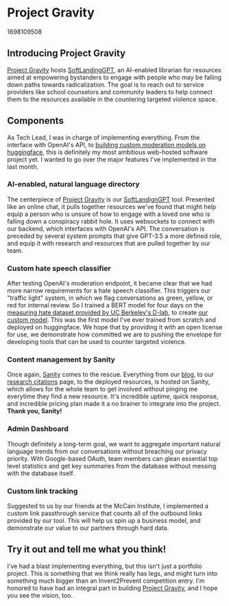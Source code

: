 # Project Gravity

1698109508

## Introducing Project Gravity

<a href='https://projectgravity.io' target="_blank" class="text-black dark:text-neutral">Project Gravity</a> hosts <a href='https://projectgravity.io/chat' target="_blank" class="text-black dark:text-neutral">SoftLandingGPT</a>, an AI-enabled librarian for resources aimed at empowering bystanders to engage with people who may be falling down paths towards radicalization. The goal is to reach out to service providers like school counselors and community leaders to help connect them to the resources available in the countering targeted violence space.

## Components

As Tech Lead, I was in charge of implementing everything. From the interface with OpenAI's API, to <a href='https://huggingface.co/moonstripe/hate_speech_classification_v1' target="_blank" class="text-black dark:text-neutral">building custom moderation models on huggingface</a>, this is definitely my most ambitious web-hosted software project yet. I wanted to go over the major features I've implemented in the last month.

### AI-enabled, natural language directory

The centerpiece of <a href='https://projectgravity.io' target="_blank" class="text-black dark:text-neutral">Project Gravity</a> is our <a href='https://projectgravity.io/chat' target="_blank" class="text-black dark:text-neutral">SoftLandignGPT</a> tool. Presented like an online chat, it pulls together resources we've found that might help equip a person who is unsure of how to engage with a loved one who is falling down a conspiracy rabbit hole. It uses websockets to connect with our backend, which interfaces with OpenAI's API. The conversation is preceded by several system prompts that give GPT-3.5 a more defined role, and equip it with research and resources that are pulled together by our team.

### Custom hate speech classifier

After testing OpenAI's moderation endpoint, it became clear that we had more narrow requirements for a hate speech classifier. This triggers our "traffic light" system, in which we flag conversations as green, yellow, or red for internal review. So I trained a BERT model for four days on the <a href='https://huggingface.co/datasets/ucberkeley-dlab/measuring-hate-speech' target="_blank" class="text-black dark:text-neutral">measuring hate dataset provided by UC Berkeley's D-lab</a>, to create <a href='https://huggingface.co/moonstripe/hate_speech_classification_v1' target="_blank" class="text-black dark:text-neutral">our custom model</a>. This was the first model I've ever trained from scratch and deployed on huggingface. We hope that by providing it with an open license for use, we demonstrate how committed we are to pushing the envelope for developing tools that can be used to counter targeted violence.

### Content management by Sanity

Once again, <a href='https://www.sanity.io/' target="_blank" class="text-black dark:text-neutral">Sanity</a> comes to the rescue. Everything from our <a href='https://projectgravity.io/blog' target="_blank" class="text-black dark:text-neutral">blog</a>, to our <a href='https://projectgravity.io/research' target="_blank" class="text-black dark:text-neutral">research citations</a> page, to the deployed resources, is hosted on Sanity, which allows for the whole team to get involved without pinging me everytime they find a new resource. It's incredible uptime, quick response, and incredible pricing plan made it a no brainer to integrate into the project. **Thank you, Sanity!**

### Admin Dashboard

Though definitely a long-term goal, we want to aggregate important natural language trends from our conversations without breaching our privacy priority. With Google-based OAuth, team members can glean essential top level statistics and get key summaries from the database without messing with the database itself.

### Custom link tracking

Suggested to us by our friends at the McCain Institute, I implemented a custom link passthrough service that counts all of the outbound links provided by our tool. This will help us spin up a business model, and demonstrate our value to our partners through hard data.

## Try it out and tell me what you think!

I've had a blast implementing everything, but this isn't just a portfolio project. This is something that we think really has legs, and might turn into something much bigger than an Invent2Prevent competition entry. I'm honored to have had an integral part in building <a href='https://projectgravity.io' target="_blank" class="text-black dark:text-neutral">Project Gravity</a>, and I hope you see the vision, too.